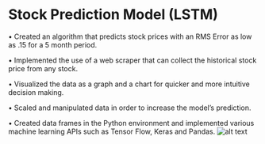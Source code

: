 # Stock Prediction Model (LSTM)
•	Created an algorithm that predicts stock prices with an RMS Error as low as .15 for a 5 month period.

•	Implemented the use of a web scraper that can collect the historical stock price from any stock.

•	Visualized the data as a graph and a chart for quicker and more intuitive decision making. 

•	Scaled and manipulated data in order to increase the model’s prediction. 

•	Created data frames in the Python environment and implemented various machine learning APIs such as Tensor Flow, Keras and Pandas.
![alt text](https://imgur.com/a/V7thq6g)
